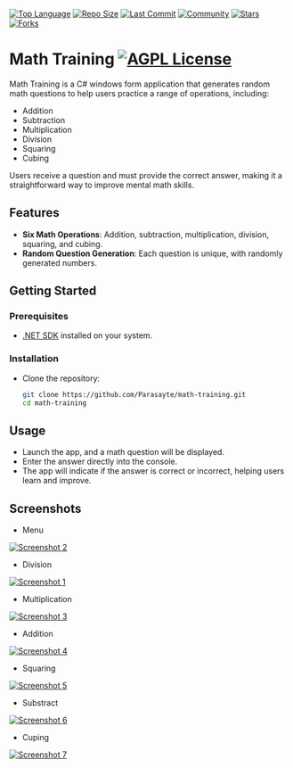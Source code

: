 [![Top Language](https://img.shields.io/github/languages/top/Parasayte/math-training?style=flat&color=teal)](https://github.com/Parasayte/math-training)
[![Repo Size](https://img.shields.io/github/repo-size/Parasayte/math-training?style=flat&color=yellowgreen)](https://github.com/Parasayte/math-training)
[![Last Commit](https://img.shields.io/github/last-commit/Parasayte/math-training?style=flat&color=crimson)](https://github.com/Parasayte/math-training/commits)
[![Community](https://img.shields.io/badge/Community-Active-gold?style=flat)](https://github.com/Parasayte/math-training)
[![Stars](https://img.shields.io/github/stars/Parasayte/math-training?style=flat&color=darkblue)](https://github.com/Parasayte/math-training/stargazers)
[![Forks](https://img.shields.io/github/forks/Parasayte/math-training?style=flat&color=purple)](https://github.com/Parasayte/math-training/network/members)


# Math Training [![AGPL License](https://img.shields.io/badge/CSharp-Project-purple?style=plastic)](https://learn.microsoft.com/tr-tr/dotnet/csharp/)




Math Training is a C# windows form application that generates random math questions to help users practice a range of operations, including:

- Addition
- Subtraction
- Multiplication
- Division
- Squaring
- Cubing

Users receive a question and must provide the correct answer, making it a straightforward way to improve mental math skills.

## Features

- **Six Math Operations**: Addition, subtraction, multiplication, division, squaring, and cubing.
- **Random Question Generation**: Each question is unique, with randomly generated numbers.

## Getting Started

### Prerequisites

- [.NET SDK](https://dotnet.microsoft.com/download) installed on your system.

### Installation

- Clone the repository:

    ```bash
    git clone https://github.com/Parasayte/math-training.git
    cd math-training
    ```



## Usage

- Launch the app, and a math question will be displayed.
- Enter the answer directly into the console.
- The app will indicate if the answer is correct or incorrect, helping users learn and improve.
## Screenshots
- Menu

[![Screenshot 2](https://thumbs2.imgbox.com/07/f2/QPlpPDaX_t.jpg)](https://imgbox.com/QPlpPDaX)

- Division

[![Screenshot 1](https://thumbs2.imgbox.com/b9/da/nDnIoE9a_t.jpg)](https://imgbox.com/nDnIoE9a)

- Multiplication
  
[![Screenshot 3](https://thumbs2.imgbox.com/aa/a2/qaXpFQcG_t.jpg)](https://imgbox.com/qaXpFQcG)

- Addition

[![Screenshot 4](https://thumbs2.imgbox.com/e5/a4/4ppE2l3C_t.jpg)](https://imgbox.com/4ppE2l3C)

- Squaring

[![Screenshot 5](https://thumbs2.imgbox.com/3a/aa/0CSDSZBH_t.jpg)](https://imgbox.com/0CSDSZBH)

- Substract

[![Screenshot 6](https://thumbs2.imgbox.com/7e/e5/3opmWvFs_t.jpg)](https://imgbox.com/3opmWvFs)

- Cuping

[![Screenshot 7](https://thumbs2.imgbox.com/80/15/foDb6DYR_t.jpg)](https://imgbox.com/foDb6DYR)



